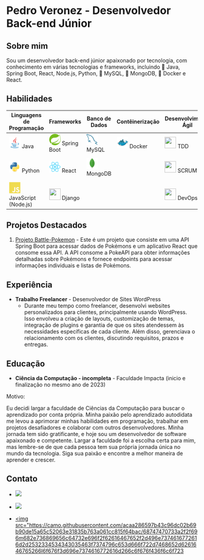 # Pedro Veronez - Desenvolvedor Back-end Júnior

## Sobre mim
Sou um desenvolvedor back-end júnior apaixonado por tecnologia, com conhecimento em várias tecnologias e frameworks, incluindo 🚀 Java, Spring Boot, React, Node.js, Python, 🐬 MySQL, 🍃 MongoDB, 🐳 Docker e React.


## Habilidades

| **Linguagens de Programação** | **Frameworks** | **Banco de Dados** | **Contêinerização** | **Desenvolvimento Ágil** | **Outras Habilidades** |
| --- | --- | --- | --- | --- | --- |
| <img src="https://raw.githubusercontent.com/devicons/devicon/master/icons/java/java-original.svg" width="30" height="30"> Java | <img src="https://raw.githubusercontent.com/devicons/devicon/master/icons/spring/spring-original.svg" width="30" height="30"> Spring Boot | <img src="https://raw.githubusercontent.com/devicons/devicon/master/icons/mysql/mysql-original.svg" width="30" height="30"> MySQL | <img src="https://raw.githubusercontent.com/devicons/devicon/master/icons/docker/docker-original.svg" width="30" height="30"> Docker | <img src="https://angularjsbeginnerguide.files.wordpress.com/2017/01/tdd.jpg" width="30" height="30"> TDD | <img src="https://raw.githubusercontent.com/devicons/devicon/master/icons/git/git-original.svg" width="30" height="30"> Git |
| <img src="https://raw.githubusercontent.com/devicons/devicon/master/icons/python/python-original.svg" width="30" height="30"> Python | <img src="https://raw.githubusercontent.com/devicons/devicon/master/icons/react/react-original.svg" width="30" height="30"> React | <img src="https://raw.githubusercontent.com/devicons/devicon/master/icons/mongodb/mongodb-original.svg" width="30" height="30"> MongoDB | | <img src="https://th.bing.com/th/id/OIP.pVs_lcMmZGFB20zEu88eaAHaHD?pid=ImgDet&w=559&h=532&rs=1" width="30" height="30"> SCRUM | <img src="https://th.bing.com/th/id/OIP.j0YXr3h-bqELV5F7pvZwZQAAAA?pid=ImgDet&rs=1" width="30" height="30"> RESTful API design |
| <img src="https://raw.githubusercontent.com/devicons/devicon/master/icons/javascript/javascript-plain.svg" width="30" height="30"> JavaScript (Node.js) | <img src="https://cdn.ourcodeworld.com/public-media/gallery/categorielogo-57b2ed423aaa1.png" width="30" height="30"> Django | | | <img src="https://www.cabotsolutions.com/public/DevOps-Cycle.png" width="30" height="30"> DevOps | 🤝 Trabalho em Equipe |


## Projetos Destacados

1. [Projeto Battle-Pokemon](https://github.com/pedroveronez2/Battle-Pokemon) - Este é um projeto que consiste em uma API Spring Boot para acessar dados de Pokémons e um aplicativo React que consome essa API. A API consome a PokeAPI para obter informações detalhadas sobre Pokémons e fornece endpoints para acessar informações individuais e listas de Pokémons.

## Experiência

- **Trabalho Freelancer** - Desenvolvedor de Sites WordPress
  - Durante meu tempo como freelancer, desenvolvi websites personalizados para clientes, principalmente usando WordPress. Isso envolveu a criação de layouts, customização de temas, integração de plugins e garantia de que os sites atendessem às necessidades específicas de cada cliente. Além disso, gerenciava o relacionamento com os clientes, discutindo requisitos, prazos e entregas.

## Educação

- **Ciência da Computação - incompleta** - Faculdade Impacta (inicio e finalização no mesmo ano de 2023)

Motivo:

Eu decidi largar a faculdade de Ciências da Computação para buscar o aprendizado por conta própria. Minha paixão pelo aprendizado autodidata me levou a aprimorar minhas habilidades em programação, trabalhar em projetos desafiadores e colaborar com outros desenvolvedores. Minha jornada tem sido gratificante, e hoje sou um desenvolvedor de software apaixonado e competente. Largar a faculdade foi a escolha certa para mim, mas lembre-se de que cada pessoa tem sua própria jornada única no mundo da tecnologia. Siga sua paixão e encontre a melhor maneira de aprender e crescer.

## Contato

- <a href="https://www.linkedin.com/in/pedro-augusto-10108b236/" rel="nofollow"><img src="https://camo.githubusercontent.com/c00f87aeebbec37f3ee0857cc4c20b21fefde8a96caf4744383ebfe44a47fe3f/68747470733a2f2f696m682e736869656c64732e696f2f62616467652f2d4c696e6b6564496e2d2532333030373742353f7374796c653d666f722d7468652d6261646765266c6f676f3d6c696e6b6564696e266c6f676f436f6c6f723d7768697465" style="max-width: 100%;"></a>
- <a href="mailto:pedroveronez90@gmail.com"><img src="https://camo.githubusercontent.com/927d6b3961fa048ff7303daf291cb5869dfa25018997cf8c1373c2f6a85b1458/68747470733a2f2f696m682e736869656c64732e696f2f62616467652f2d476d61696c2d2532333333333f7374796c653d666f722d7468652d6261646765266c6f676f3d676d61696c266c6o676f436f6c6f723d7768697465" style="max-width: 100%;"></a>

- <a href="https://www.instagram.com/pedroacv_loko/" rel="nofollow"><img src="https://camo.githubusercontent.com/acaa286597b43c96dc02b69b90de15a65c52063e31835b763a061cc815f64bac/68747470733a2f2f696m682e736869656c64732e696f2f62616467652f2d496e7374616772616d2d2532334534343035463f7374796c653d666f722d7468652d6261646765266l6f676f3d696e7374616772616d266c6f676f436f6c6f723
